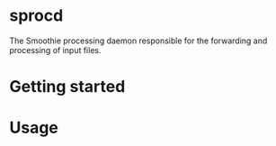 # sprocd

The Smoothie processing daemon responsible for the forwarding and processing of input files.

# Getting started

# Usage
